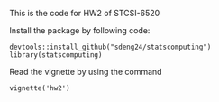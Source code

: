 This is the code for HW2 of STCSI-6520

Install the package by following code:

```
devtools::install_github("sdeng24/statscomputing")
library(statscomputing)
```

Read the vignette by using the command

```
vignette('hw2')
```
